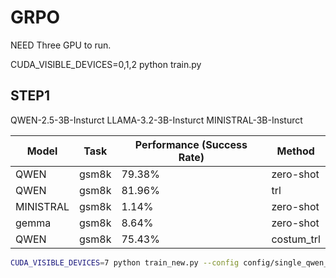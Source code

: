 # GRPO
NEED Three GPU to run.

CUDA_VISIBLE_DEVICES=0,1,2 python train.py

## STEP1
QWEN-2.5-3B-Insturct
LLAMA-3.2-3B-Insturct
MINISTRAL-3B-Insturct

| Model      | Task   | Performance (Success Rate) | Method    |
|------------|--------|----------------------------|-----------|
| QWEN       | gsm8k  | 79.38%                     | zero-shot |
| QWEN       | gsm8k  | 81.96%                     | trl       |
| MINISTRAL  | gsm8k  | 1.14%                      | zero-shot |
| gemma      | gsm8k  | 8.64%                      | zero-shot |
| QWEN       | gsm8k  | 75.43%                     | costum_trl|



```bash
CUDA_VISIBLE_DEVICES=7 python train_new.py --config config/single_qwen_grpo.yaml 
```

